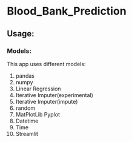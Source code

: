 # Blood_Bank_Prediction
## Usage:
### Models:
 This app uses different models:
1) pandas
2) numpy 
3) Linear Regression
4) Iterative Imputer(experimental)
5) Iterative Imputer(impute)
6) random
7) MatPlotLib Pyplot
8) Datetime
9) Time
10) Streamlit
